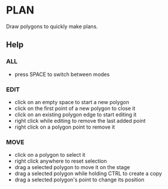 # PLAN

Draw polygons to quickly make plans.


## Help

### ALL
- press SPACE to switch between modes

### EDIT
- click on an empty space to start a new polygon
- click on the first point of a new polygon to close it
- click on an existing polygon edge to start editing it
- right click while editing to remove the last added point
- right click on a polygon point to remove it

### MOVE
- click on a polygon to select it
- right click anywhere to reset selection
- drag a selected polygon to move it on the stage
- drag a selected polygon while holding CTRL to create a copy
- drag a selected polygon's point to change its position
